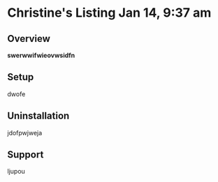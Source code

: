 # Christine's Listing Jan 14, 9:37 am

## Overview

**swerwwifwieovwsidfn**

## Setup

dwofe

## Uninstallation

jdofpwjweja

## Support

ljupou

